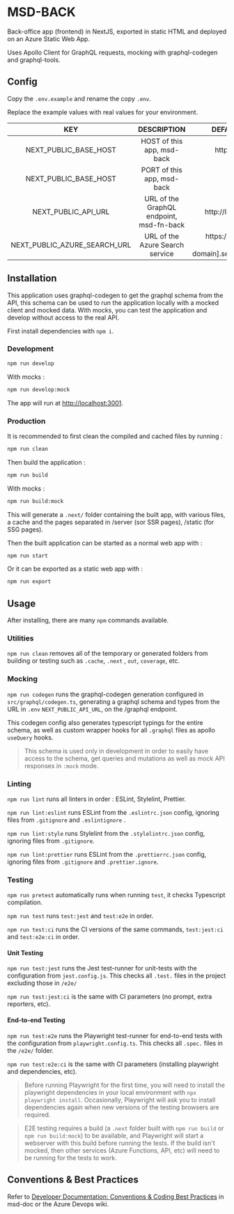 # MSD-BACK

Back-office app (frontend) in NextJS, exported in static HTML and deployed on an Azure Static Web App.

Uses Apollo Client for GraphQL requests, mocking with graphql-codegen and graphql-tools.

## Config

Copy the `.env.example` and rename the copy `.env`.

Replace the example values with real values for your environment.

|             KEY              |               DESCRIPTION                |                     DEFAULT VALUE                     |
| :--------------------------: | :--------------------------------------: | :---------------------------------------------------: |
|    NEXT_PUBLIC_BASE_HOST     |        HOST of this app, msd-back        |                   http://localhost                    |
|    NEXT_PUBLIC_BASE_HOST     |        PORT of this app, msd-back        |                         3001                          |
|     NEXT_PUBLIC_API_URL      | URL of the GraphQL endpoint, msd-fn-back |                 http://localhost:7071                 |
| NEXT_PUBLIC_AZURE_SEARCH_URL |     URL of the Azure Search service      | https://[your-azure-search-domain].search.windows.net |

## Installation

This application uses graphql-codegen to get the graphql schema from the API, this schema can be used to run the
application locally with a mocked client and mocked data.
With mocks, you can test the application and develop without access to the real API.

First install dependencies with `npm i`.

### Development

```bash
npm run develop
```

With mocks :

```bash
npm run develop:mock
```

The app will run at [http://localhost:3001](http://localhost:3001).

### Production

It is recommended to first clean the compiled and cached files by running :

```bash
npm run clean
```

Then build the application :

```bash
npm run build
```

With mocks :

```bash
npm run build:mock
```

This will generate a `.next/` folder containing the built app, with various files, a cache and the pages separated in
/server (sor SSR pages), /static (for SSG pages).

Then the built application can be started as a normal web app with :

```bash
npm run start
```

Or it can be exported as a static web app with :

```bash
npm run export
```

## Usage

After installing, there are many `npm` commands available.

### Utilities

`npm run clean` removes all of the temporary or generated folders from building or testing such as `.cache`, `.next`
, `out`, `coverage`, etc.

### Mocking

`npm run codegen` runs the graphql-codegen generation configured in `src/graphql/codegen.ts`, generating a graphql
schema and types from the URL in `.env` `NEXT_PUBLIC_API_URL`, on the /graphql endpoint.

This codegen config also generates typescript typings for the entire schema, as well as custom wrapper hooks for
all `.graphql` files as apollo `useQuery` hooks.

> This schema is used only in development in order to easily have access to the schema, get queries and mutations as
> well
> as mock API responses in `:mock` mode.

### Linting

`npm run lint` runs all linters in order : ESLint, Stylelint, Prettier.

`npm run lint:eslint` runs ESLint from the `.eslintrc.json` config, ignoring files from `.gitignore` and `.eslintignore`
.

`npm run lint:style` runs Stylelint from the `.stylelintrc.json` config, ignoring files from `.gitignore`.

`npm run lint:prettier` runs ESLint from the `.prettierrc.json` config, ignoring files from `.gitignore`
and `.prettier.ignore`.

### Testing

`npm run pretest` automatically runs when running `test`, it checks Typescript compilation.

`npm run test` runs `test:jest` and `test:e2e` in order.

`npm run test:ci` runs the CI versions of the same commands, `test:jest:ci` and `test:e2e:ci` in order.

#### Unit Testing

`npm run test:jest` runs the Jest test-runner for unit-tests with the configuration from `jest.config.js`. This checks
all `.test.` files in the project excluding those in `/e2e/`

`npm run test:jest:ci` is the same with CI parameters (no prompt, extra reporters, etc).

#### End-to-end Testing

`npm run test:e2e` runs the Playwright test-runner for end-to-end tests with the configuration
from `playwright.config.ts`. This checks all `.spec.` files in the `/e2e/` folder.

`npm run test:e2e:ci` is the same with CI parameters (installing playwright and dependencies, etc).

> Before running Playwright for the first time, you will need to install the playwright dependencies in your local
> environment with
> `npx playwright install`. Occasionally, Playwright will ask you to install dependencies again when new versions of the
> testing browsers are required.

> E2E testing requires a build (a `.next` folder built with `npm run build` or `npm run build:mock`) to be available,
> and
> Playwright will start a webserver with this build
> before running the tests. If the build isn't mocked, then other services (Azure Functions, API, etc) will need to be
> running for the tests to work.

## Conventions & Best Practices

Refer
to [Developer Documentation: Conventions & Coding Best Practices](https://dev.azure.com/SuezCircularSolutions/MSD/_wiki?pageId=18&friendlyName=Conventions-Coding-Best-Practices#)
in msd-doc or the Azure Devops wiki.
